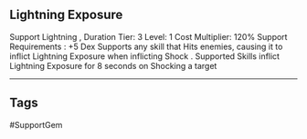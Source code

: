 ## Lightning Exposure
Support
Lightning , Duration
Tier: 3
Level: 1
Cost Multiplier: 120%
Support Requirements : +5 Dex
Supports any skill that Hits enemies, causing it to inflict Lightning Exposure when inflicting Shock .
Supported Skills inflict Lightning Exposure for 8 seconds on Shocking a target

---
## Tags
#SupportGem
